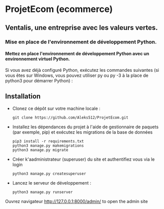 # ProjetEcom (ecommerce)
## Ventalis, une entreprise avec les valeurs vertes.

### Mise en place de l'environnement de développement Python.
#### Mettez en place l'environnement de développement Python avec un environnement virtuel Python.
Si vous avez déjà configuré Python, exécutez les commandes suivantes (si vous êtes sur Windows, vous pouvez utiliser py ou py -3 à la place de python3 pour démarrer Python) :

## Installation
- Clonez ce dépôt sur votre machine locale :
   ```shell
   git clone https://github.com/Aleks512/ProjetEcom.git
- Installez les dépendances du projet à l'aide de gestionnaire de paquets (par exemple, pip) et exécutez les migrations de la base de données
    ```shell
    pip3 install -r requirements.txt
    python3 manage.py makemigrations
    python3 manage.py migrate
- Créer k'aadministrateur (superuser) du site et authentifiez vous via le login
    ```shell
    python3 manage.py createsuperuser
- Lancez le serveur de développement :
    ```shell
    python3 manage.py runserver
Ouvrez navigateur http://127.0.0.1:8000/admin/ to open the admin site
